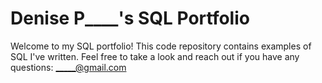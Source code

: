 # Denise P____'s SQL Portfolio

Welcome to my SQL portfolio! This code repository contains examples of SQL I've written. Feel free to take a look and reach out if you have any questions: _____@gmail.com 
